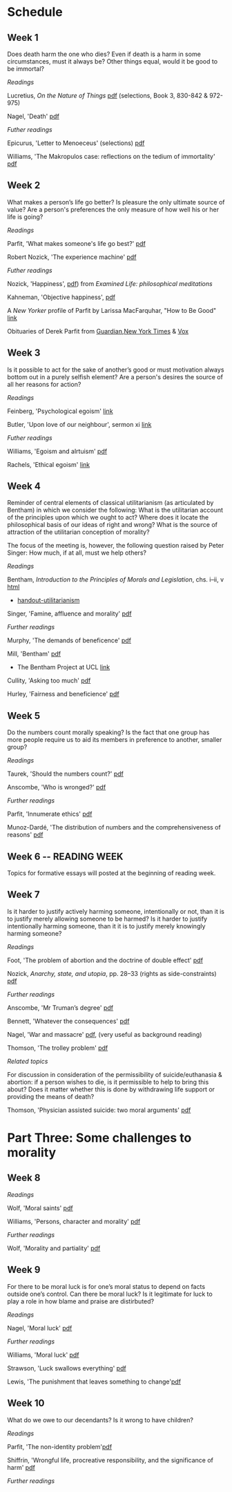 # Schedule


<!-- death, life, good, bad, killing, creating, right, wrong -->

## Week 1

Does death harm the one who dies? Even if death is a harm in some circumstances, must it always be? Other things equal, would it be good to be immortal?

*Readings*

Lucretius, *On the Nature of Things* [pdf](https://www.dropbox.com/s/220199d8zq309xs/Lucretius_Death.pdf?dl=0) (selections, Book 3, 830-842 & 972-975)

Nagel, 'Death' [pdf](https://www.dropbox.com/s/35etu00rvp50bd0/Nagel_Death.pdf?dl=0)

<!-- [handout-DEATH](coming soon) -->


*Futher readings*

Epicurus, 'Letter to Menoeceus' (selections) [pdf](https://www.dropbox.com/s/6nnd6n30aac11na/Letter%20to%20Menoeceus.pdf?dl=0)

Williams, 'The Makropulos case: reflections on the tedium of immortality' [pdf](https://www.dropbox.com/s/82d5pske01rrpup/Williams-Immortality.pdf?dl=0)

## Week 2

What makes a person’s life go better? Is pleasure the only ultimate source of value? Are a person's preferences the only measure of how well his or her life is going?

*Readings*

Parfit, 'What makes someone's life go best?' [pdf](https://www.dropbox.com/s/dkjysrvuvzei7ld/parfit_life_going_best.pdf?dl=0)

Robert Nozick, 'The experience machine' [pdf](https://www.dropbox.com/s/y1e9popbljc58mw/nozick_experience_machine.pdf?dl=0)

<!-- [handout-WELLBEING](coming soon) -->


*Futher readings*

Nozick, 'Happiness', [pdf](https://www.dropbox.com/s/3ucjmt4kp91q6ha/nozick_happiness_examined_life.pdf?dl=0)) from *Examined Life: philosophical meditations*

Kahneman, 'Objective happiness', [pdf](https://www.dropbox.com/s/9punzcp6c2pe186/Kahneman_ObjectiveHappiness.pdf?dl=0)

A *New Yorker* profile of Parfit by Larissa MacFarquhar, "How to Be Good" [link](http://www.newyorker.com/magazine/2011/09/05/how-to-be-good)

Obituaries of Derek Parfit from [Guardian](https://www.theguardian.com/world/2017/jan/12/derek-parfit-obituary),[New York Times](https://www.nytimes.com/2017/01/04/world/derek-parfit-philosopher-who-explored-identity-and-moral-choice-dies-at-74.html) & [Vox](http://www.vox.com/science-and-health/2017/1/3/14148208/derek-parfit-rip-obit)


## Week 3

Is it possible to act for the sake of another’s good or must motivation always bottom out in a purely selfish element? Are a person's desires the source of all her reasons for action? 


*Readings*

Feinberg, 'Psychological egoism' [link](https://upload.disroot.org/r/9_ykrXpd#w2bgBal3mpqJODbbiLJYKLWyfB0Rsw2Fqvh8EtUA76g=)

Butler, 'Upon love of our neighbour', sermon xi [link](https://upload.disroot.org/r/92XE1BrS#eQz2dbq1yb++XU4KqUWxInPeRduqaivPndV9V/wxokI=)
<!-- 
- [handout-egosim](https://www.dropbox.com/s/4kksi3kucz8mw5d/handout-egoism.pdf?dl=0)
 -->

*Futher readings*

Williams, 'Egoism and alrtuism' [pdf](https://www.dropbox.com/s/zgxvc1ovh3olepd/williams_egoism__altruism%20copy%202.pdf?dl=0)

Rachels, 'Ethical egoism' [link](https://www.dropbox.com/s/nkrqeflvs417xhc/Rachels%20Ethical%20Egoism%20copy.pdf?dl=0)



<!-- 
The humean theory of motivation and the authority of morality -->

<!-- 
# Part Two: justice and benevolence & consequentiaism and common sense morality -->

<!-- Nagel, Thomas. 'War and massacre' [pdf](https://www.dropbox.com/s/nytpwlbk5xe611w/Nagel.War%20and%20Massacre-1.pdf?dl=0) -->

## Week 4

Reminder of central elements of classical utilitarianism (as articulated by Bentham) in which we consider the following: What is the utilitarian account of the principles upon which we ought to act?  Where does it locate the philosophical basis of our ideas of right and wrong?  What is the source of attraction of the utilitarian conception of morality?

The focus of the meeting is, however, the following question raised by Peter Singer: How much, if at all, must we help others?

*Readings*

Bentham, *Introduction to the Principles of Morals and Legislation*, chs. i–ii, v [html](https://www.utilitarianism.com/jeremy-bentham/index.html) 

- [handout-utilitarianism](https://www.dropbox.com/s/v60e9h8xq5ujjye/UtilitarianismHO.pdf?dl=0)

Singer, 'Famine, affluence and morality' [pdf](https://www.dropbox.com/s/di7mlljznyibsyz/Singer_Famine_Affluence_Morality%20copy.pdf?dl=0)
<!-- 
- [handout-singer](https://www.dropbox.com/s/obyonr4l99owerk/Singer%20HO.pdf?dl=0)
 -->

*Further readings*

Murphy, 'The demands of beneficence' [pdf](https://www.dropbox.com/s/2ghgm2sg095cg6p/Murphy_Demands_Beneficence_Notes%20copy.pdf?dl=0)

<!-- [handout-MURPHY]() -->

Mill, 'Bentham' [pdf](https://www.dropbox.com/s/zp74s0dpb5se3f0/Mill%20on%20Bentham.pdf?dl=0)

  - The Bentham Project at UCL [link](https://www.ucl.ac.uk/bentham-project)

Cullity, 'Asking too much' [pdf](https://www.dropbox.com/s/p4es08fupn144xw/cullity-asking_too_much.pdf?dl=0)

Hurley, 'Fairness and beneficience' [pdf](https://www.dropbox.com/s/egndz925lsg80vr/hurley-fairness-beneficence.pdf?dl=0)



<!-- Sammuel Scheffler. (Ed.) Consequentialism and its Critics (Contains numerous relevant papers, including papers by Williams, Nozick, Foot and Scheffler).
• Kamm, Frances. (2000) ‘Nonconsequentialism’, sections I-VI, The Blackwell Guide to Ethical Theory. Ed. Hugh LaFolette. Oxford: Blackwell. -->


<!-- Railton, -->



## Week 5

Do the numbers count morally speaking? Is the fact that one group has more people require us to aid its members in preference to another, smaller group?


*Readings*

Taurek, 'Should the numbers count?' [pdf](https://www.dropbox.com/s/v0x7pzztr9qeaqj/Taurek_Should%20the%20Numbers%20Count.pdf?dl=0)
<!-- 
- [handout-taurek](https://www.dropbox.com/s/sgzsy4wpc2haddf/taurek_ho.pdf?dl=0) -->

Anscombe, 'Who is wronged?' [pdf](https://www.dropbox.com/s/13eq0t2m3580uph/Anscombe_Who_is_Wronged%20copy.pdf?dl=0)


*Further readings*

Parfit, 'Innumerate ethics' [pdf](https://www.dropbox.com/s/1tye8cv99jlbnyb/Parfit_Innumerate_Ethics%20copy.pdf?dl=0)

Munoz-Dardé, 'The distribution of numbers and the comprehensiveness of reasons' [pdf](https://www.dropbox.com/s/wonq98vxjlfxkyj/PASDistributionNumbers.pdf?dl=0)

<!-- Kamm, 'Equal treatment and equal chances' I NEED TO INCLUDE THE RAWLS BIT ON AGGREGATION AND SEPARATENESS OF PERSONS BEFORE GETTING INTO TAUREK!!! OR ELSE I NEED TO PUT TAUREK AFTER FOOT SO THE TRANSITION IS TO DO WITH QUESTIONING HER OFF HAND REMARK ABOUT BETTER TO SAVE MORE-->


## Week 6 -- READING WEEK

Topics for formative essays will posted at the beginning of reading week. 

<!-- [essay topics](https://www.dropbox.com/s/30tvn21e7x25w3x/essay_topics.pdf?dl=0) -->


## Week 7

Is it harder to justify actively harming someone, intentionally or not, than it is to justify merely allowing someone to be harmed? Is it harder to justify intentionally harming someone, than it it is to justify merely knowingly harming someone?

*Readings*

Foot, 'The problem of abortion and the doctrine of double effect' [pdf](https://www.dropbox.com/s/30gogqhbnslx5nq/foot-dde-chapter-2.pdf?dl=0)
<!-- 
- [foot-handout](https://www.dropbox.com/s/4ohgoroiulq2ch6/private-killing-ho.pdf?dl=0) -->


Nozick, *Anarchy, state, and utopia*, pp. 28–33 (rights as side-constraints) [pdf](https://www.dropbox.com/s/nqhi1c9owcvb2zj/Nozick_Anarchy%2C_State%2C_and_Utopia%28.pdf?dl=0)



*Further readings*

Anscombe, 'Mr Truman’s degree' [pdf](https://www.dropbox.com/s/0fn471tm1a01tzx/anscombe-truman.pdf?dl=0)

Bennett, 'Whatever the consequences' [pdf](https://www.dropbox.com/s/sp4s5zjy1ajqto9/Bennett_Whatever_Consequences.pdf?dl=0)

Nagel, 'War and massacre' [pdf](https://www.dropbox.com/s/nytpwlbk5xe611w/Nagel.War%20and%20Massacre-1.pdf?dl=0), (very useful as background reading)

<!-- [handout-NAGEL](coming soon) -->

Thomson, 'The trolley problem' [pdf](https://www.dropbox.com/s/rob2t57djv60u0m/Thomson_Trolly_Problem%20copy.pdf?dl=0)

<!-- [handout-TROLLEY](coming soon) -->

*Related topics*

For discussion in consideration of the permissibility of suicide/euthanasia & abortion: if a person wishes to die, is it permissible to help to bring this about? Does it matter whether this is done by withdrawing life support or providing the means of death?

Thomson, 'Physician assisted suicide: two moral arguments' [pdf](https://www.dropbox.com/s/pfxcgq8mkp2u5cy/thomson-two-arguments.pdf?dl=0)

<!-- Tooley, aborition, infanticide / THOMSON handout -->


<!-- self-defense...? Thomson and Otsuka -->

# Part Three: Some challenges to morality


## Week 8


*Readings*

Wolf, 'Moral saints' [pdf](https://www.dropbox.com/s/bgbxja19c553xn2/wolf-moral-saints.pdf?dl=0)

Williams, 'Persons, character and morality' [pdf](https://www.dropbox.com/s/fn56hk1g39g6x5c/williams-persons-character.pdf?dl=0)
<!-- 
- [wolf-handout](https://www.dropbox.com/s/7t7c58imr4n38un/wolf_moralsaints_ho.pdf?dl=0) -->

<!-- integrity objection to utilitarianism and the morality system more general -->

*Further readings*

Wolf, 'Morality and partiality' [pdf](https://www.dropbox.com/s/l1603a1jtw5jwqs/wolf_morality_partiality.pdf?dl=0)



## Week 9

For there to be moral luck is for one’s moral status to depend on facts outside one’s control. Can there be moral luck?  Is it legitimate for luck to play a role in how blame and praise are distirbuted?

*Readings*

Nagel, 'Moral luck' [pdf](https://www.dropbox.com/s/see6cwupqsnd1za/Nagel-Moral%20Luck.pdf?dl=0)

<!-- 
- [nagel-handout](https://www.dropbox.com/s/untw6tmd26piakq/moralluck-ho.pdf?dl=0) -->

*Further readings*

Williams, 'Moral luck' [pdf](https://www.dropbox.com/s/nspa85zhq6n98qv/Williams_Moral%20Luck.pdf?dl=0)

<!-- Strawson, "Freedom and resentment" [pdf]
(...) -->

Strawson, 'Luck swallows everything' [pdf]('https://www.dropbox.com/s/mgcdqpbhbb1z05u/Luck_Swallows_Everything.pdf?dl=0')

Lewis, 'The punishment that leaves something to change'[pdf](https://www.dropbox.com/s/jnonk0wjyt0uckt/lewis%20punishment%20copy.pdf?dl=0)
<!-- 
- [lewis-handout](https://www.dropbox.com/s/8hl11nkyg5kebz9/lewis-attempts-lottery.pdf?dl=0) -->


## Week 10 

What do we owe to our decendants? Is it wrong to have children?

*Readings*

Parfit, 'The non-identity problem'[pdf](https://www.dropbox.com/s/j11onn7dykq72di/Parfit_NonIdentity_Problem%20copy.pdf?dl=0)


Shiffrin, 'Wrongful life, procreative responsibility, and the significance of harm' [pdf](https://www.dropbox.com/s/ffb6b1np6edir0p/wrongful_life_procreative_responsibility_and_the_significance_of_harm.pdf?dl=0)

  <!-- [shiffrin-handout-soon]() -->

*Further readings*

<!-- Harman, 'Can we harm and benefit in creating?'[]() -->

<!-- Arendt, the natality problem -->
